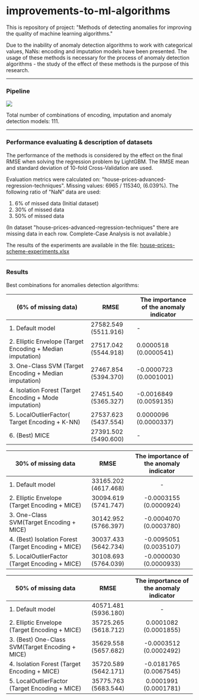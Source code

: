 # improvements-to-ml-algorithms

This is repository of project: "Methods of detecting anomalies for improving the quality of machine learning algorithms."

Due to the inability of anomaly detection algorithms to work with categorical values, NaNs: encoding and imputation models have been presented. The usage of these methods is necessary for the process of anomaly detection algorithms - the study of the effect of these methods is the purpose of this research.

* * *

### Pipeline

![](https://user-images.githubusercontent.com/48650320/136623212-9575eb61-1244-4398-8510-6e16bbbb06cc.png)

Total number of combinations of encoding, imputation and anomaly detection models: 111.
* * *

### Performance evaluating & description of datasets

The performance of the methods is considered by the effect on the final RMSE when solving the regression problem by LightGBM. The RMSE mean and standard deviation of 10-fold Cross-Validation are used.

Evaluation metrics were calculated on: "house-prices-advanced-regression-techniques". Missing values: 6965 / 115340, (6.039%). The following ratio of "NaN" data are used:

1.  6% of missed data (Initial dataset)
2.  30% of missed data
3.  50% of missed data

(In dataset "house-prices-advanced-regression-techniques" there are missing data in each row. Complete-Case Analysis is not available.)

The results of the experiments are available in the file: [house-prices-scheme-experiments.xlsx](https://github.com/georgii-nigm/Improvements-to-ML-algorithms/blob/master/house-prices-scheme-experiments.xlsx)

* * *

### Results

Best combinations for anomalies detection algorithms:

| (6% of missing data)                                           |     RMSE                 |     The importance of the anomaly indicator    |
|----------------------------------------------------------------|--------------------------|------------------------------------------------|
|     1. Default model                                           |     27582.549 (5511.916) | -                                              |
|     2. Elliptic Envelope (Target Encoding + Median imputation) |     27517.042 (5544.918) | 0.0000518 (0.0000541)                          |
| 3.   One-Class SVM (Target Encoding + Median imputation)       | 27467.854 (5394.370)     | -0.0000723 (0.0001001)                         |
| 4. Isolation Forest (Target   Encoding + Mode imputation)      | 27451.540 (5365.327)     | -0.0016849 (0.0059135)                         |
| 5. LocalOutlierFactor( Target   Encoding + K-NN)               | 27537.623 (5437.554)     | 0.0000096 (0.0000337)                          |
|     6. (Best) MICE                                             |     27391.502 (5490.600) |        -                                       |


|     30% of missing data                               |           RMSE       |     The importance of the anomaly indicator    |
|-------------------------------------------------------|:--------------------:|:----------------------------------------------:|
|     1. Default model                                  | 33165.202 (4617.468) | -                                              |
| 2. Elliptic Envelope (Target Encoding + MICE)         | 30094.619 (5741.747) | -0.0003155 (0.0000924)                         |
| 3. One-Class SVM(Target Encoding + MICE)              | 30142.952 (5766.397) | -0.0004070 (0.0003780)                         |
| 4. (Best) Isolation Forest (Target   Encoding + MICE) | 30037.433 (5642.734) | -0.0095051 (0.0035107)                         |
| 5. LocalOutlierFactor (Target   Encoding + MICE)      | 30108.693 (5764.039) | -0.0000030 (0.0000933)                         |

|     50% of missing data                           |           RMSE       |     The importance of the anomaly indicator    |
|---------------------------------------------------|:--------------------:|:----------------------------------------------:|
|     1. Default model                              | 40571.481 (5936.180) | -                                              |
| 2. Elliptic Envelope   (Target Encoding + MICE)   | 35725.265 (5618.712) | 0.0001082 (0.0001855)                          |
| 3. (Best) One-Class   SVM(Target Encoding + MICE) | 35629.558 (5657.682) | -0.0003512 (0.0002492)                         |
| 4. Isolation Forest (Target   Encoding + MICE)    | 35720.589 (5642.171) | -0.0181765 (0.0067545)                         |
| 5. LocalOutlierFactor (Target   Encoding + MICE)  | 35775.763 (5683.544) | 0.0001991 (0.0001781)                          |
